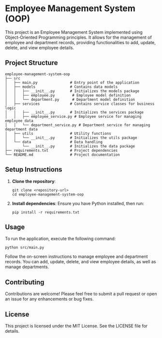 # Employee Management System (OOP)

This project is an Employee Management System implemented using Object-Oriented Programming principles. It allows for the management of employee and department records, providing functionalities to add, update, delete, and view employee details.

## Project Structure

```
employee-management-system-oop
├── src
│   ├── main.py               # Entry point of the application
│   ├── models                # Contains data models
│   │   ├── __init__.py       # Initializes the models package
│   │   ├── employee.py        # Employee model definition
│   │   └── department.py      # Department model definition
│   ├── services              # Contains service classes for business logic
│   │   ├── __init__.py       # Initializes the services package
│   │   ├── employee_service.py # Employee service for managing employee data
│   │   └── department_service.py # Department service for managing department data
│   ├── utils                 # Utility functions
│   │   └── __init__.py       # Initializes the utils package
│   └── data                  # Data handling
│       └── __init__.py       # Initializes the data package
├── requirements.txt          # Project dependencies
└── README.md                 # Project documentation
```

## Setup Instructions

1. **Clone the repository**:
   ```
   git clone <repository-url>
   cd employee-management-system-oop
   ```

2. **Install dependencies**:
   Ensure you have Python installed, then run:
   ```
   pip install -r requirements.txt
   ```

## Usage

To run the application, execute the following command:
```
python src/main.py
```

Follow the on-screen instructions to manage employee and department records. You can add, update, delete, and view employee details, as well as manage departments.

## Contributing

Contributions are welcome! Please feel free to submit a pull request or open an issue for any enhancements or bug fixes.

## License

This project is licensed under the MIT License. See the LICENSE file for details.